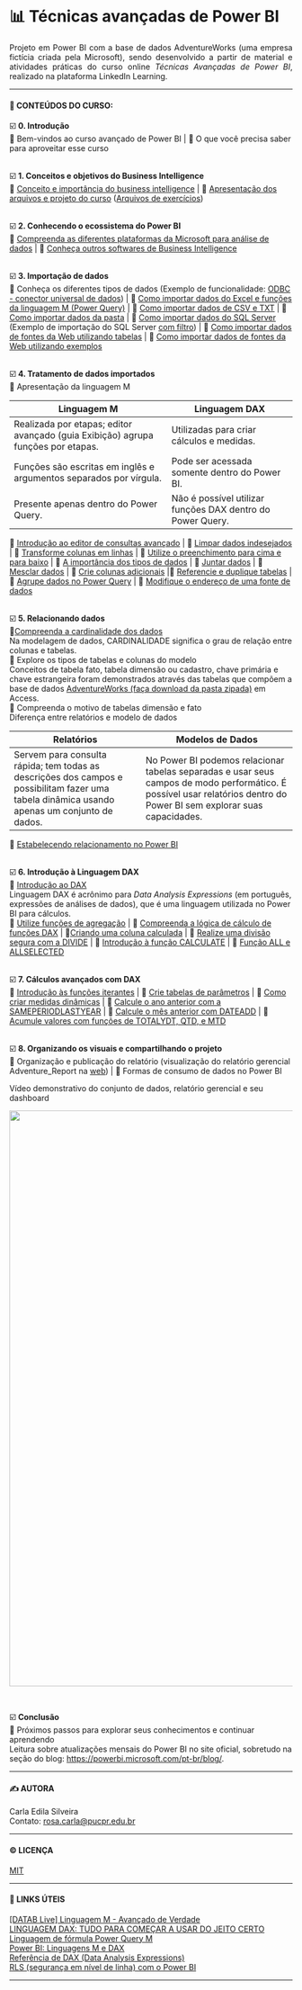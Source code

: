 # 📊 Técnicas avançadas de Power BI

<p align="justify"> 
Projeto em Power BI com a base de dados AdventureWorks (uma empresa fictícia criada pela Microsoft), sendo desenvolvido a partir de material e atividades práticas do curso online <i>Técnicas Avançadas de Power BI</i>, realizado na plataforma LinkedIn Learning.  
</p>  

---  

#### 📑 **CONTEÚDOS DO CURSO:**

☑️ **0. Introdução**  
🔹 Bem-vindos ao curso avançado de Power BI | 🔹 O que você precisa saber para aproveitar esse curso   
</br>

☑️ **1. Conceitos e objetivos do Business Intelligence**  
🔹 [Conceito e importância do business intelligence](https://github.com/rosacarla/PowerBI-tecnicas-avancadas/blob/main/images/processo-bi.png) |  🔹 [Apresentação dos arquivos e projeto do curso](https://github.com/rosacarla/PowerBI-tecnicas-avancadas/blob/main/images/arq-projeto.png) ([Arquivos de exercícios](https://github.com/rosacarla/PowerBI-tecnicas-avancadas/tree/main/arquivos_de_exercicios_power_bi_avancado))  
</br>  

☑️ **2. Conhecendo o ecossistema do Power BI**   
🔹 [Compreenda as diferentes plataformas da Microsoft para análise de dados](https://github.com/rosacarla/PowerBI-tecnicas-avancadas/blob/main/images/plataformas-desenvolvimento.png) | 🔹 [Conheça outros softwares de Business Intelligence](https://github.com/rosacarla/PowerBI-tecnicas-avancadas/blob/main/images/outros-softwares-bi.png)  
</br>  

☑️ **3. Importação de dados**  
🔹 Conheça os diferentes tipos de dados (Exemplo de funcionalidade: [ODBC - conector universal de dados](https://github.com/rosacarla/PowerBI-tecnicas-avancadas/blob/main/images/conector-universal-dados.png)) | 🔹 [Como importar dados do Excel e funções da linguagem M (Power Query)](https://github.com/rosacarla/PowerBI-tecnicas-avancadas/blob/main/arquivos_de_exercicios_power_bi_avancado/Cap.3) | 🔹 [Como importar dados de CSV e TXT](https://github.com/rosacarla/PowerBI-tecnicas-avancadas/blob/main/arquivos_de_exercicios_power_bi_avancado/Cap.3) | 🔹 [Como importar dados da pasta](https://github.com/rosacarla/PowerBI-tecnicas-avancadas/blob/main/arquivos_de_exercicios_power_bi_avancado/Cap.3) | 🔹 [Como importar dados do SQL Server](https://github.com/rosacarla/PowerBI-tecnicas-avancadas/blob/main/images/importa-sql-server.png) (Exemplo de importação do SQL Server [com filtro](https://github.com/rosacarla/PowerBI-tecnicas-avancadas/blob/main/images/importa-sqlserver-comfiltro.png)) | 🔹 [Como importar dados de fontes da Web utilizando tabelas](https://github.com/rosacarla/PowerBI-tecnicas-avancadas/blob/main/arquivos_de_exercicios_power_bi_avancado/Cap.3) | 🔹 [Como importar dados de fontes da Web utilizando exemplos](https://github.com/rosacarla/PowerBI-tecnicas-avancadas/blob/main/arquivos_de_exercicios_power_bi_avancado/Cap.3)  
</br>  

☑️ **4. Tratamento de dados importados**  
🔹 Apresentação da linguagem M  

Linguagem M | Linguagem DAX  
-|-
Realizada por etapas; editor avançado (guia Exibição) agrupa funções por etapas. | Utilizadas para criar cálculos e medidas.
Funções são escritas em inglês e argumentos separados por vírgula.| Pode ser acessada somente dentro do Power BI.
Presente apenas dentro do Power Query. | Não é possível utilizar funções DAX dentro do Power Query.  

🔹 [Introdução ao editor de consultas avançado](https://github.com/rosacarla/PowerBI-tecnicas-avancadas/blob/main/images/editor-avancado.png) | 🔹 [Limpar dados indesejados](https://github.com/rosacarla/PowerBI-tecnicas-avancadas/tree/main/arquivos_de_exercicios_power_bi_avancado/Cap.4%20Renomeado) | 🔹 [Transforme colunas em linhas](https://github.com/rosacarla/PowerBI-tecnicas-avancadas/tree/main/arquivos_de_exercicios_power_bi_avancado/Cap.4%20Renomeado) | 🔹 [Utilize o preenchimento para cima e para baixo](https://github.com/rosacarla/PowerBI-tecnicas-avancadas/tree/main/arquivos_de_exercicios_power_bi_avancado/Cap.4%20Renomeado) | 🔹 [A importância dos tipos de dados](https://github.com/rosacarla/PowerBI-tecnicas-avancadas/tree/main/arquivos_de_exercicios_power_bi_avancado/Cap.4%20Renomeado) | 🔹 [Juntar dados](https://github.com/rosacarla/PowerBI-tecnicas-avancadas/tree/main/arquivos_de_exercicios_power_bi_avancado/Cap.4%20Renomeado) | 🔹 [Mesclar dados](https://github.com/rosacarla/PowerBI-tecnicas-avancadas/tree/main/arquivos_de_exercicios_power_bi_avancado/Cap.4%20Renomeado) | 🔹 [Crie colunas adicionais](https://github.com/rosacarla/PowerBI-tecnicas-avancadas/tree/main/arquivos_de_exercicios_power_bi_avancado/Cap.4%20Renomeado) |🔹 [Referencie e duplique tabelas](https://github.com/rosacarla/PowerBI-tecnicas-avancadas/tree/main/arquivos_de_exercicios_power_bi_avancado/Cap.4%20Renomeado) | 🔹 [Agrupe dados no Power Query](https://github.com/rosacarla/PowerBI-tecnicas-avancadas/tree/main/arquivos_de_exercicios_power_bi_avancado/Cap.4%20Renomeado) | 🔹 [Modifique o endereço de uma fonte de dados](https://github.com/rosacarla/PowerBI-tecnicas-avancadas/blob/main/images/modifica-endereco-fonte.png)  
</br>  

☑️ **5. Relacionando dados**  
🔹[Compreenda a cardinalidade dos dados](https://github.com/rosacarla/PowerBI-tecnicas-avancadas/blob/main/images/cardinalidade-dados.png)  
Na modelagem de dados, CARDINALIDADE significa o grau de relação entre colunas e tabelas.  
🔹 Explore os tipos de tabelas e colunas do modelo  
Conceitos de tabela fato, tabela dimensão ou cadastro, chave primária e chave estrangeira foram demonstrados através das tabelas que compõem a base de dados [AdventureWorks (faça download da pasta zipada)](arquivos_de_exercicios_power_bi_avancado/Cap.5/AdventureWorks.zip) em Access.   
🔹 Compreenda o  motivo de tabelas dimensão e fato  
Diferença entre relatórios e modelo de dados  

Relatórios | Modelos de Dados
-|-
Servem para consulta rápida; tem todas as descrições dos campos e possibilitam fazer uma tabela dinâmica usando apenas um conjunto de dados. | No Power BI podemos relacionar tabelas separadas e usar seus campos de modo performático. É possível usar relatórios dentro do Power BI sem explorar suas capacidades.  

🔹 [Estabelecendo relacionamento no Power BI](https://github.com/rosacarla/PowerBI-tecnicas-avancadas/blob/main/images/relacionamenos-adventure.png)  
</br>  

☑️ **6. Introdução à Linguagem DAX**  
🔹 [Introdução ao DAX](https://github.com/rosacarla/PowerBI-tecnicas-avancadas/blob/main/images/dax-funcoes-sintaxe.png)  
Linguagem DAX é acrônimo para _Data Analysis Expressions_ (em português, expressões de análises de dados), que é uma linguagem utilizada no Power BI para cálculos.  
🔹 [Utilize funções de agregação](https://github.com/rosacarla/PowerBI-tecnicas-avancadas/tree/main/arquivos_de_exercicios_power_bi_avancado/Cap.6) | 🔹 [Compreenda a lógica de cálculo de funções DAX](https://github.com/rosacarla/PowerBI-tecnicas-avancadas/blob/main/images/logica-calculos-dax.png) | 🔹[Criando uma coluna calculada](https://github.com/rosacarla/PowerBI-tecnicas-avancadas/tree/main/arquivos_de_exercicios_power_bi_avancado/Cap.6) | 🔹 [Realize uma divisão segura com a DIVIDE](https://github.com/rosacarla/PowerBI-tecnicas-avancadas/tree/main/arquivos_de_exercicios_power_bi_avancado/Cap.6) | 🔹 [Introdução à função CALCULATE](https://github.com/rosacarla/PowerBI-tecnicas-avancadas/tree/main/arquivos_de_exercicios_power_bi_avancado/Cap.6) | 🔹 [Função ALL e ALLSELECTED](https://github.com/rosacarla/PowerBI-tecnicas-avancadas/tree/main/arquivos_de_exercicios_power_bi_avancado/Cap.6)  
</br>  

☑️ **7. Cálculos avançados com DAX**  
🔹 [Introdução às funções iterantes](https://github.com/rosacarla/PowerBI-tecnicas-avancadas/tree/main/arquivos_de_exercicios_power_bi_avancado/Cap.7) | 🔹 [Crie tabelas de parâmetros](https://github.com/rosacarla/PowerBI-tecnicas-avancadas/tree/main/arquivos_de_exercicios_power_bi_avancado/Cap.7) | 🔹 [Como criar medidas dinâmicas](https://github.com/rosacarla/PowerBI-tecnicas-avancadas/tree/main/arquivos_de_exercicios_power_bi_avancado/Cap.7) | 🔹 [Calcule o ano anterior com a SAMEPERIODLASTYEAR](https://github.com/rosacarla/PowerBI-tecnicas-avancadas/tree/main/arquivos_de_exercicios_power_bi_avancado/Cap.7) | 🔹 [Calcule o mês anterior com DATEADD](https://github.com/rosacarla/PowerBI-tecnicas-avancadas/tree/main/arquivos_de_exercicios_power_bi_avancado/Cap.7) | 🔹 [Acumule valores com funções de TOTALYDT, QTD, e MTD](https://github.com/rosacarla/PowerBI-tecnicas-avancadas/tree/main/arquivos_de_exercicios_power_bi_avancado/Cap.7)  
</br>  

☑️ **8. Organizando os visuais e compartilhando o projeto**  
🔹 Organização e publicação do relatório (visualização do relatório gerencial Adventure_Report na [web](https://app.powerbi.com/reportEmbed?reportId=6fcd1e60-7567-480d-be1d-fac0cd7e1157&autoAuth=true&ctid=8a1ef6c3-8324-4103-bf4a-1328c5dc3653&config=eyJjbHVzdGVyVXJsIjoiaHR0cHM6Ly93YWJpLXNvdXRoLWNlbnRyYWwtdXMtcmVkaXJlY3QuYW5hbHlzaXMud2luZG93cy5uZXQvIn0%3D)) | 🔹 Formas de consumo de dados no Power BI  

Vídeo demonstrativo do conjunto de dados, relatório gerencial e seu dashboard  
<p align="center">
	<img src="https://github.com/rosacarla/PowerBI-tecnicas-avancadas/blob/main/images/Adventure_Report_visualiza_relatorio_e_dashboard_no_Power_BI-min.gif" width="1024">
</p></br>  

☑️ **Conclusão**  
🔹 Próximos passos para explorar seus conhecimentos e continuar aprendendo  
Leitura sobre atualizações mensais do Power BI no site oficial, sobretudo na seção do blog: https://powerbi.microsoft.com/pt-br/blog/.  

---

#### ✍️ AUTORA  
Carla Edila Silveira  
Contato: rosa.carla@pucpr.edu.br  

---

#### ©️ LICENÇA

[MIT](https://choosealicense.com/licenses/mit/)  

---  

#### 🔗 LINKS ÚTEIS  

[[DATAB Live] Linguagem M - Avançado de Verdade](https://www.youtube.com/watch?v=vYb-89PZf7U)  
[LINGUAGEM DAX: TUDO PARA COMEÇAR A USAR DO JEITO CERTO](https://educaenter.com/aprenda-usar-a-linguagem-dax/)  
[Linguagem de fórmula Power Query M](https://docs.microsoft.com/pt-br/powerquery-m/)  
[Power BI: Linguagens M e DAX](https://www.eng.com.br/artigo.cfm?id=7506&post=power-bi-linguagens-m-e-dax)  
[Referência de DAX (Data Analysis Expressions)](https://docs.microsoft.com/pt-br/dax/)  
[RLS (segurança em nível de linha) com o Power BI](https://docs.microsoft.com/pt-br/power-bi/enterprise/service-admin-rls)  

---
